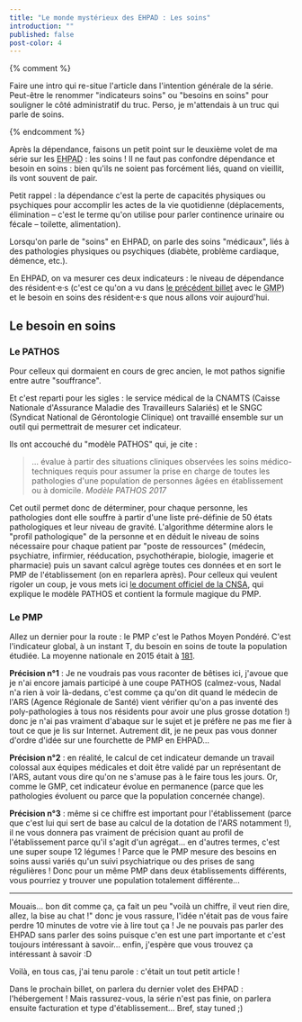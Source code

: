 ```yaml
---
title: "Le monde mystérieux des EHPAD : Les soins"
introduction: ""
published: false
post-color: 4
---
```


{% comment %}

Faire une intro qui re-situe l'article dans l'intention générale de la série. Peut-être le renommer "indicateurs soins" ou "besoins en soins" pour souligner le côté administratif du truc.
Perso, je m'attendais à un truc qui parle de soins.

{% endcomment %}

Après la dépendance, faisons un petit point sur le deuxième volet de ma série sur les <abbr title="Etablissement d''Hébergement pour Personnes Agées Dépendantes">EHPAD</abbr> : les soins ! Il ne faut pas confondre dépendance et besoin en soins : bien qu'ils ne soient pas forcément liés, quand on vieillit, ils vont souvent de pair.

Petit rappel : la dépendance c'est la perte de capacités physiques ou psychiques pour accomplir les actes de la vie quotidienne (déplacements, élimination – c'est le terme qu'on utilise pour parler continence urinaire ou fécale – toilette, alimentation).

Lorsqu'on parle de "soins" en EHPAD, on parle des soins "médicaux", liés à des pathologies physiques ou psychiques (diabète, problème cardiaque, démence, etc.).

En EHPAD, on va mesurer ces deux indicateurs : le niveau de dépendance des résident·e·s (c'est ce qu'on a vu dans [le précédent billet](/2017/10/30/ehpad.1.html) avec le <abbr title="Groupe iso-ressources Moyen Pondéré">GMP</abbr>) et le besoin en soins des résident·e·s que nous allons voir aujourd'hui.

## Le besoin en soins

### Le PATHOS

Pour celleux qui dormaient en cours de grec ancien, le mot pathos signifie entre autre "souffrance".

Et c'est reparti pour les sigles : le service médical de la CNAMTS (Caisse Nationale d'Assurance Maladie des Travailleurs Salariés) et le SNGC (Syndicat National de Gérontologie Clinique) ont travaillé ensemble sur un outil qui permettrait de mesurer cet indicateur.

Ils ont accouché du "modèle PATHOS" qui, je cite :

> … évalue à partir des situations cliniques observées les soins médico-techniques requis pour assumer la prise en charge de toutes les pathologies d'une population de personnes âgées en établissement ou à domicile.
> <cite>Modèle PATHOS 2017</cite>

Cet outil permet donc de déterminer, pour chaque personne, les pathologies dont elle souffre à partir d'une liste pré-définie de 50 états pathologiques et leur niveau de gravité. L'algorithme détermine alors le "profil pathologique" de la personne et en déduit le niveau de soins nécessaire pour chaque patient par "poste de ressources" (médecin, psychiatre, infirmier, rééducation, psychothérapie, biologie, imagerie et pharmacie) puis un savant calcul agrège toutes ces données et en sort le PMP de l'établissement (on en reparlera après). Pour celleux qui veulent rigoler un coup, je vous mets ici [le document officiel de la CNSA](http://www.cnsa.fr/documentation/modele_pathos_2017.pdf), qui explique le modèle PATHOS et contient la formule magique du PMP.

### Le PMP

Allez un dernier pour la route : le PMP c'est le Pathos Moyen Pondéré. C'est l'indicateur global, à un instant T, du besoin en soins de toute la population étudiée. La moyenne nationale en 2015 était à [181](https://www.conseildependance.fr/wp-content/uploads/2015/08/Panorama-des-EHPAD-en-France1.pdf "Panorama des EHPAD en France"). 

**Précision n°1** : Je ne voudrais pas vous raconter de bêtises ici, j'avoue que je n'ai encore jamais participé à une coupe PATHOS (calmez-vous, Nadal n'a rien à voir là-dedans, c'est comme ça qu'on dit quand le médecin de l'ARS (Agence Régionale de Santé) vient vérifier qu'on a pas inventé des poly-pathologies à tous nos résidents pour avoir une plus grosse dotation !) donc je n'ai pas vraiment d'abaque sur le sujet et je préfère ne pas me fier à tout ce que je lis sur Internet. Autrement dit, je ne peux pas vous donner d'ordre d'idée sur une fourchette de PMP en EHPAD…

**Précision n°2** : en réalité, le calcul de cet indicateur demande un travail colossal aux équipes médicales et doit être validé par un représentant de l'ARS, autant vous dire qu'on ne s'amuse pas à le faire tous les jours. Or, comme le GMP, cet indicateur évolue en permanence (parce que les pathologies évoluent ou parce que la population concernée change).

**Précision n°3** : même si ce chiffre est important pour l'établissement (parce que c'est lui qui sert de base au calcul de la dotation de l'ARS notamment !), il ne vous donnera pas vraiment de précision quant au profil de l'établissement parce qu'il s'agit d'un agrégat... en d'autres termes, c'est une super soupe 12 légumes ! Parce que le PMP mesure des besoins en soins aussi variés qu'un suivi psychiatrique ou des prises de sang régulières ! Donc pour un même PMP dans deux établissements différents, vous pourriez y trouver une population totalement différente...

***

Mouais… bon dit comme ça, ça fait un peu "voilà un chiffre, il veut rien dire, allez, la bise au chat !" donc je vous rassure, l'idée n'était pas de vous faire perdre 10 minutes de votre vie à lire tout ça ! Je ne pouvais pas parler des EHPAD sans parler des soins puisque c'en est une part importante et c'est toujours intéressant à savoir… enfin, j'espère que vous trouvez ça intéressant à savoir :D

Voilà, en tous cas, j'ai tenu parole : c'était un tout petit article !

Dans le prochain billet, on parlera du dernier volet des EHPAD : l'hébergement ! Mais rassurez-vous, la série n'est pas finie, on parlera ensuite facturation et type d'établissement… Bref, stay tuned ;)